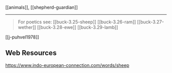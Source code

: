 [[animals]], [[shepherd-guardian]]

---

> For poetics see:
[[buck-3.25-sheep]]
[[buck-3.26-ram]]
[[buck-3.27-wether]]
[[buck-3.28-ewe]]
[[buck-3.29-lamb]]


[[j-puhvel1978]]

## Web Resources

https://www.indo-european-connection.com/words/sheep